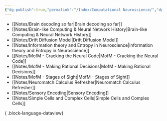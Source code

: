 ```yaml
---
{"dg-publish":true,"permalink":"/Index/Computational Neuroscience/","dgPassFrontmatter":true,"noteIcon":""}
---
```


- [[Notes/Brain decoding so far\|Brain decoding so far]]
- [[Notes/Brain-like Computing & Neural Network History\|Brain-like Computing & Neural Network History]]
- [[Notes/Drift Diffusion Model\|Drift Diffusion Model]]
- [[Notes/Information theory and Entropy in Neuroscience\|Information theory and Entropy in Neuroscience]]
- [[Notes/MofM - Cracking the Neural Code\|MofM - Cracking the Neural Code]]
- [[Notes/MofM - Making Rational Decisions\|MofM - Making Rational Decisions]]
- [[Notes/MofM - Stages of Sight\|MofM - Stages of Sight]]
- [[Notes/Neuromatch Calculus Refresher\|Neuromatch Calculus Refresher]]
- [[Notes/Sensory Encoding\|Sensory Encoding]]
- [[Notes/Simple Cells and Complex Cells\|Simple Cells and Complex Cells]]

{ .block-language-dataview}